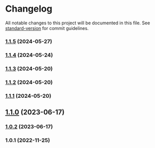 # Changelog

All notable changes to this project will be documented in this file. See [standard-version](https://github.com/conventional-changelog/standard-version) for commit guidelines.

### [1.1.5](https://github.com/Matthiasc/obsidian-markup-to-markdown/compare/v1.1.4...v1.1.5) (2024-05-27)

### [1.1.4](https://github.com/Matthiasc/obsidian-markup-to-markdown/compare/v1.1.3...v1.1.4) (2024-05-24)

### [1.1.3](https://github.com/Matthiasc/obsidian-markup-to-markdown/compare/v1.1.2...v1.1.3) (2024-05-20)

### [1.1.2](https://github.com/Matthiasc/obsidian-markup-to-markdown/compare/v1.1.1...v1.1.2) (2024-05-20)

### [1.1.1](https://github.com/Matthiasc/obsidian-markup-to-markdown/compare/v1.1.0...v1.1.1) (2024-05-20)

## [1.1.0](https://github.com/Matthiasc/obsidian-markup-to-markdown/compare/v1.0.2...v1.1.0) (2023-06-17)

### [1.0.2](https://github.com/Matthiasc/obsidian-markup-to-markdown/compare/v1.0.1...v1.0.2) (2023-06-17)

### 1.0.1 (2022-11-25)
